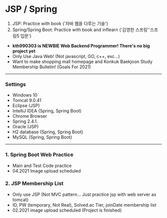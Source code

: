 # JSP / Spring
 1. JSP: Practice with book ('자바 웹을 다루는 기술')
 2. Spring/Spring Boot: Practice with book and inflearn ('김영한 스프링''스프링5 입문')

 - <strong>kth990303 is NEWBIE Web Backend Programmer! There's no big project yet </strong>
 - Only Use Java Web! (Not javascript, GO, c++, exc...)
 - Want to make shopping mall homepage and Konkuk Baekjoon Study Membership Bulletin! (Goals For 2021)
 
<hr> 

### Settings
 - Windows 10
 - Tomcat 9.0.41
 - Eclipse (JSP)
 - IntelliJ IDEA (Spring, Spring Boot)
 - Chrome Browser
 - Spring 2.4.1.
 - Oracle (JSP)
 - H2 database (Spring, Spring Boot)
 - MySQL (Spring, Spring Boot)
 
<hr>
 
### 1. Spring Boot Web Practice
 - Main and Test Code practice
 - 04.2021 Image upload scheduled
### 2. JSP Membership List
 - Only use JSP (Not MVC pattern... Just practice jsp with web server as tomcat)
 - ID, PW (temporary, Not Real), Solved.ac Tier, joinDate membership list
 - 02.2021 image upload scheduled (Project is finished)
